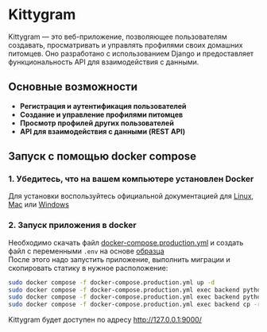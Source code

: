 # Kittygram

Kittygram — это веб-приложение, позволяющее пользователям создавать, просматривать и управлять профилями своих домашних питомцев. Оно разработано с использованием Django и предоставляет функциональность API для взаимодействия с данными.

## Основные возможности

- **Регистрация и аутентификация пользователей**
- **Создание и управление профилями питомцев**
- **Просмотр профилей других пользователей**
- **API для взаимодействия с данными (REST API)**

## Запуск с помощью docker compose

### 1. Убедитесь, что на вашем компьютере установлен Docker

Для установки воспользуйтесь официальной документацией для [Linux](https://docs.docker.com/engine/install/), [Mac](https://docs.docker.com/desktop/setup/install/mac-install/) или [Windows](https://docs.docker.com/desktop/setup/install/windows-install/)

### 2. Запуск приложения в docker
Необходимо скачать файл [docker-compose.production.yml](https://github.com/mantulyak-practicum/kittygram_final/blob/main/docker-compose.production.yml) и создать файл с переменными `.env` на основе [образца](https://github.com/mantulyak-practicum/kittygram_final/blob/main/.env.example)\
После этого надо запустить приложение, выполнить миграции и скопировать статику в нужное расположение:

```bash
sudo docker compose -f docker-compose.production.yml up -d
sudo docker compose -f docker-compose.production.yml exec backend python manage.py migrate
sudo docker compose -f docker-compose.production.yml exec backend python manage.py collectstatic
sudo docker compose -f docker-compose.production.yml exec backend cp -r /app/collected_static/. /backend_static/static/
```
Kittygram будет доступен по адресу http://127.0.0.1:9000/